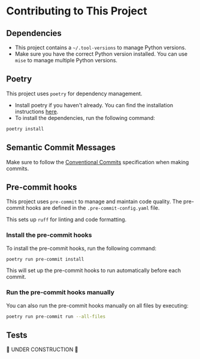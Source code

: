 # Contributing to This Project
## Dependencies
- This project contains a `~/.tool-versions` to manage Python versions.
- Make sure you have the correct Python version installed. You can use `mise` to manage multiple Python versions.

## Poetry
This project uses `poetry` for dependency management.
- Install poetry if you haven't already. You can find the installation instructions [here](https://python-poetry.org/docs/#installation).
- To install the dependencies, run the following command:
```bash
poetry install
```

## Semantic Commit Messages
Make sure to follow the [Conventional Commits](https://www.conventionalcommits.org/en/v1.0.0/) specification when making commits.

## Pre-commit hooks
This project uses `pre-commit` to manage and maintain code quality. The pre-commit hooks are defined in the `.pre-commit-config.yaml` file.

This sets up `ruff` for linting and code formatting.

### Install the pre-commit hooks
To install the pre-commit hooks, run the following command:

```bash
poetry run pre-commit install
```

This will set up the pre-commit hooks to run automatically before each commit.

### Run the pre-commit hooks manually
You can also run the pre-commit hooks manually on all files by executing:
```bash
poetry run pre-commit run --all-files
```

## Tests
🚧 UNDER CONSTRUCTION 🚧 
